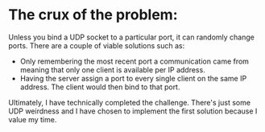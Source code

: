 # The crux of the problem:

Unless you bind a UDP socket to a particular port, it can randomly change ports. There are a couple of viable solutions such as:
- Only remembering the most recent port a communication came from meaning that only one client is available per IP address.
- Having the server assign a port to every single client on the same IP address. The client would then bind to that port. 

Ultimately, I have technically completed the challenge. There's just some UDP weirdness and I have chosen to implement the first solution because I value my time.